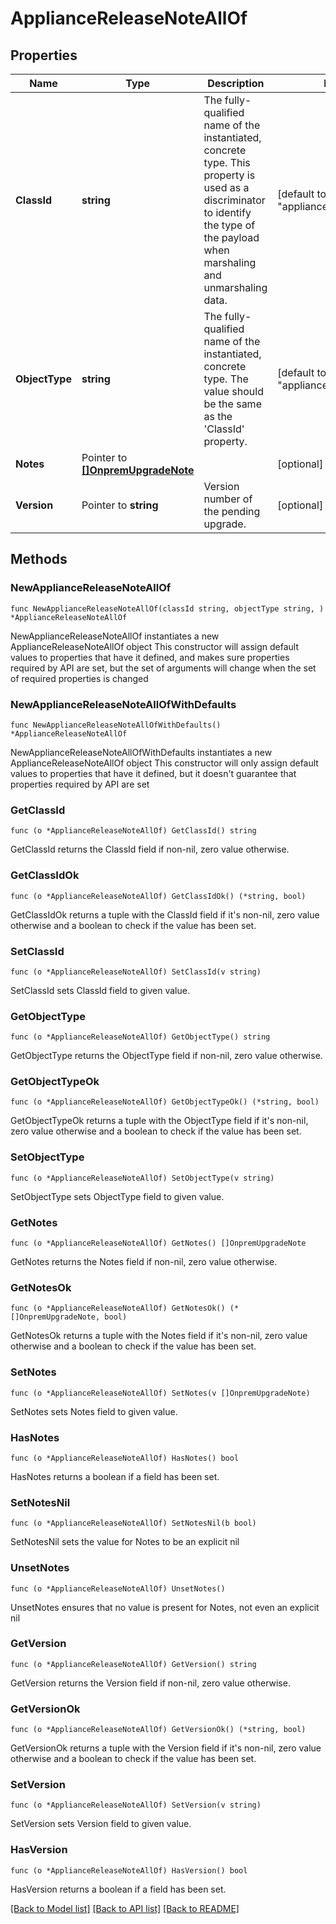 # ApplianceReleaseNoteAllOf

## Properties

Name | Type | Description | Notes
------------ | ------------- | ------------- | -------------
**ClassId** | **string** | The fully-qualified name of the instantiated, concrete type. This property is used as a discriminator to identify the type of the payload when marshaling and unmarshaling data. | [default to "appliance.ReleaseNote"]
**ObjectType** | **string** | The fully-qualified name of the instantiated, concrete type. The value should be the same as the &#39;ClassId&#39; property. | [default to "appliance.ReleaseNote"]
**Notes** | Pointer to [**[]OnpremUpgradeNote**](OnpremUpgradeNote.md) |  | [optional] 
**Version** | Pointer to **string** | Version number of the pending upgrade. | [optional] [readonly] 

## Methods

### NewApplianceReleaseNoteAllOf

`func NewApplianceReleaseNoteAllOf(classId string, objectType string, ) *ApplianceReleaseNoteAllOf`

NewApplianceReleaseNoteAllOf instantiates a new ApplianceReleaseNoteAllOf object
This constructor will assign default values to properties that have it defined,
and makes sure properties required by API are set, but the set of arguments
will change when the set of required properties is changed

### NewApplianceReleaseNoteAllOfWithDefaults

`func NewApplianceReleaseNoteAllOfWithDefaults() *ApplianceReleaseNoteAllOf`

NewApplianceReleaseNoteAllOfWithDefaults instantiates a new ApplianceReleaseNoteAllOf object
This constructor will only assign default values to properties that have it defined,
but it doesn't guarantee that properties required by API are set

### GetClassId

`func (o *ApplianceReleaseNoteAllOf) GetClassId() string`

GetClassId returns the ClassId field if non-nil, zero value otherwise.

### GetClassIdOk

`func (o *ApplianceReleaseNoteAllOf) GetClassIdOk() (*string, bool)`

GetClassIdOk returns a tuple with the ClassId field if it's non-nil, zero value otherwise
and a boolean to check if the value has been set.

### SetClassId

`func (o *ApplianceReleaseNoteAllOf) SetClassId(v string)`

SetClassId sets ClassId field to given value.


### GetObjectType

`func (o *ApplianceReleaseNoteAllOf) GetObjectType() string`

GetObjectType returns the ObjectType field if non-nil, zero value otherwise.

### GetObjectTypeOk

`func (o *ApplianceReleaseNoteAllOf) GetObjectTypeOk() (*string, bool)`

GetObjectTypeOk returns a tuple with the ObjectType field if it's non-nil, zero value otherwise
and a boolean to check if the value has been set.

### SetObjectType

`func (o *ApplianceReleaseNoteAllOf) SetObjectType(v string)`

SetObjectType sets ObjectType field to given value.


### GetNotes

`func (o *ApplianceReleaseNoteAllOf) GetNotes() []OnpremUpgradeNote`

GetNotes returns the Notes field if non-nil, zero value otherwise.

### GetNotesOk

`func (o *ApplianceReleaseNoteAllOf) GetNotesOk() (*[]OnpremUpgradeNote, bool)`

GetNotesOk returns a tuple with the Notes field if it's non-nil, zero value otherwise
and a boolean to check if the value has been set.

### SetNotes

`func (o *ApplianceReleaseNoteAllOf) SetNotes(v []OnpremUpgradeNote)`

SetNotes sets Notes field to given value.

### HasNotes

`func (o *ApplianceReleaseNoteAllOf) HasNotes() bool`

HasNotes returns a boolean if a field has been set.

### SetNotesNil

`func (o *ApplianceReleaseNoteAllOf) SetNotesNil(b bool)`

 SetNotesNil sets the value for Notes to be an explicit nil

### UnsetNotes
`func (o *ApplianceReleaseNoteAllOf) UnsetNotes()`

UnsetNotes ensures that no value is present for Notes, not even an explicit nil
### GetVersion

`func (o *ApplianceReleaseNoteAllOf) GetVersion() string`

GetVersion returns the Version field if non-nil, zero value otherwise.

### GetVersionOk

`func (o *ApplianceReleaseNoteAllOf) GetVersionOk() (*string, bool)`

GetVersionOk returns a tuple with the Version field if it's non-nil, zero value otherwise
and a boolean to check if the value has been set.

### SetVersion

`func (o *ApplianceReleaseNoteAllOf) SetVersion(v string)`

SetVersion sets Version field to given value.

### HasVersion

`func (o *ApplianceReleaseNoteAllOf) HasVersion() bool`

HasVersion returns a boolean if a field has been set.


[[Back to Model list]](../README.md#documentation-for-models) [[Back to API list]](../README.md#documentation-for-api-endpoints) [[Back to README]](../README.md)


